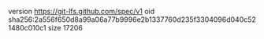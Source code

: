 version https://git-lfs.github.com/spec/v1
oid sha256:2a556f650d8a99a06a77b9996e2b1337760d235f3304096d040c521480c010c1
size 17206
